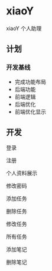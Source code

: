 # xiaoY
xiaoY 个人助理




## 计划


### 开发基线

+ 完成功能布局
+ 后端功能
+ 前端逻辑
+ 后端优化
+ 前端优化显示


## 开发



登录

注册

个人资料展示

修改密码



添加任务

删除任务

修改任务

所有任务




添加笔记

删除笔记










